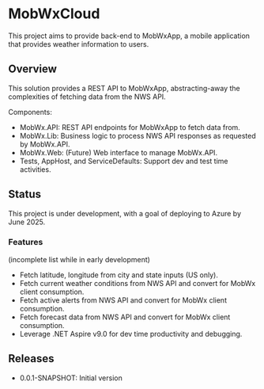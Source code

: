 # MobWxCloud

This project aims to provide back-end to MobWxApp, a mobile application that provides weather information to users.

## Overview

This solution provides a REST API to MobWxApp, abstracting-away the complexities of fetching data from the NWS API.

Components:

- MobWx.API: REST API endpoints for MobWxApp to fetch data from.
- MobWx.Lib: Business logic to process NWS API responses as requested by MobWx.API.
- MobWx.Web: (Future) Web interface to manage MobWx.API.
- Tests, AppHost, and ServiceDefaults: Support dev and test time activities.

## Status

This project is under development, with a goal of deploying to Azure by June 2025.

### Features

(incomplete list while in early development)

- Fetch latitude, longitude from city and state inputs (US only).
- Fetch current weather conditions from NWS API and convert for MobWx client consumption.
- Fetch active alerts from NWS API and convert for MobWx client consumption.
- Fetch forecast data from NWS API and convert for MobWx client consumption.
- Leverage .NET Aspire v9.0 for dev time productivity and debugging.

## Releases

- 0.0.1-SNAPSHOT: Initial version
